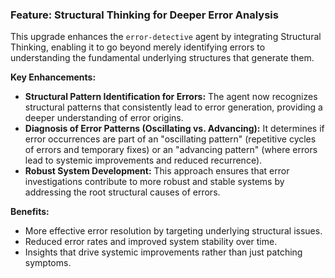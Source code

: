 ### Feature: Structural Thinking for Deeper Error Analysis

This upgrade enhances the `error-detective` agent by integrating Structural Thinking, enabling it to go beyond merely identifying errors to understanding the fundamental underlying structures that generate them.

**Key Enhancements:**
*   **Structural Pattern Identification for Errors:** The agent now recognizes structural patterns that consistently lead to error generation, providing a deeper understanding of error origins.
*   **Diagnosis of Error Patterns (Oscillating vs. Advancing):** It determines if error occurrences are part of an "oscillating pattern" (repetitive cycles of errors and temporary fixes) or an "advancing pattern" (where errors lead to systemic improvements and reduced recurrence).
*   **Robust System Development:** This approach ensures that error investigations contribute to more robust and stable systems by addressing the root structural causes of errors.

**Benefits:**
*   More effective error resolution by targeting underlying structural issues.
*   Reduced error rates and improved system stability over time.
*   Insights that drive systemic improvements rather than just patching symptoms.
